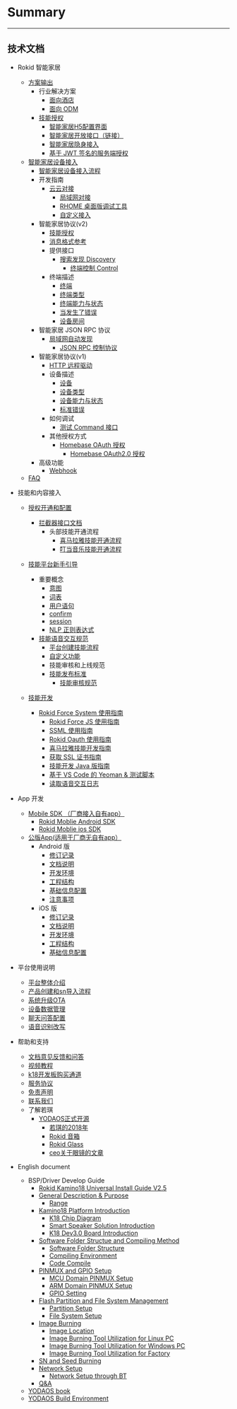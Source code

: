 # Summary
---------
技术文档
---------
* Rokid 智能家居
  * [方案输出](smarthome/README.md)
  	* 行业解决方案
		* [面向酒店](smarthome/hotel.md)
		* [面向 ODM](smarthome/odm.md)
	* [技能授权](smarthome/skills.md)
    	* [智能家居H5配置界面](smarthome/mobile-user-app.md)
    	* [智能家居开放接口（链接）](https://homebase-open.rokid.com/docs)
    	* [智能家居隐身接入](rokid-homebase-docs/intro/sdk.md)
		* [基于 JWT 签名的服务端授权](rokid-homebase-docs/connect/rfc7519.md)
  * [智能家居设备接入](rokid-homebase-docs/README.md)
  	* [智能家居设备接入流程](rokid-homebase-docs/intro/flow.md)
	* 开发指南
		* [云云对接](rokid-homebase-docs/connect/cloud-to-cloud.md)
      		* [局域网对接](rokid-homebase-docs/connect/via-lan.md)
      		* [RHOME 桌面版调试工具](rokid-homebase-docs/tools/rhome-desktop.md)
      		* [自定义接入](rokid-homebase-docs/tools/developer-driver.md)
	* 智能家居协议(v2)
		* [技能授权](rokid-homebase-docs/connect/rfc6749.md)
		* [消息格式参考](rokid-homebase-docs/v2/message-reference.md)
		* 提供接口
			* [搜索发现 Discovery](rokid-homebase-docs/v2/discovery.md)
        		* [终端控制 Control](rokid-homebase-docs/v2/control.md)
		* 终端描述
			* [终端](rokid-homebase-docs/v2/endpoint.md)
			* [终端类型](rokid-homebase-docs/v2/endpoint-type.md)
			* [终端能力与状态](rokid-homebase-docs/v2/rokid-interface.md)
			* [当发生了错误](rokid-homebase-docs/v2/error-response.md)
			* [设备房间](rokid-homebase-docs/v1/device/room-name.md)
	* 智能家居 JSON RPC 协议
		* [局域网自动发现](rokid-homebase-docs/connect/ssdp-auto-discovery.md)
      		* [JSON RPC 控制协议](rokid-homebase-docs/connect/json-rpc-over-tcp.md)
	* 智能家居协议(v1)
		* [HTTP 远程驱动](rokid-homebase-docs/connect/http-remote-driver.md)
		* 设备描述
			* [设备](rokid-homebase-docs/v1/device/device.md)
			* [设备类型](rokid-homebase-docs/v1/device/type.md)
			* [设备能力与状态](rokid-homebase-docs/v1/device/actions-and-state.md)
			* [标准错误](rokid-homebase-docs/v1/errors.md)
		* 如何调试
			* [测试 Command 接口](rokid-homebase-docs/tools/oauth-test.md)
		* 其他授权方式
			* [Homebase OAuth 授权](rokid-homebase-docs/v1/oauth.md)
        		* [Homebase OAuth2.0 授权](rokid-homebase-docs/v1/OAuth2.0.md)
	* 高级功能
		* [Webhook](rokid-homebase-docs/webhook/index.md)
  * [FAQ](rokid-homebase-docs/faq.md)

* 技能和内容接入
  * [授权开通和配置](5-enableVoice/rokid-vsvy-sdk-docs/rookie-guide/skillstore.md)
  	* [拦截器接口文档](3-ApiReference/rokid-interceptor.md)
    	* 头部技能开通流程
        	* [喜马拉雅技能开通流程](5-enableVoice/rokid-vsvy-sdk-docs/rookie-guide/ximalaya.md) 
        	* [叮当音乐技能开通流程](5-enableVoice/rokid-vsvy-sdk-docs/rookie-guide/dingdangmusic.md)
  * [技能平台新手引导](2-RokidDocument/1-SkillsKit/platform-introduction.md) 
  	* 重要概念
		* [意图](2-RokidDocument/1-SkillsKit/important-concept/intend.md)
		* [词表](2-RokidDocument/1-SkillsKit/important-concept/word-list.md)
		* [用户语句](2-RokidDocument/1-SkillsKit/important-concept/usersays.md)
		* [confirm](2-RokidDocument/1-SkillsKit/important-concept/confirm.md)
		* [session](2-RokidDocument/1-SkillsKit/important-concept/session.md)
		* [NLP 正则表达式](2-RokidDocument/1-SkillsKit/important-concept/regular-expression.md)
	* [技能语音交互规范](2-RokidDocument/1-SkillsKit/rokid-voice-interaction-guidelines.md) 
    	* [平台创建技能流程](2-RokidDocument/1-SkillsKit/getting-started/creat.md)
    	* [自定义功能](2-RokidDocument/1-SkillsKit/more-fuction.md)  
    	* 技能审核和上线规范
		* [技能发布标准](4-TermsAndAgreements/rokid-skill-release-standard.md)
        	* [技能审核规范](4-TermsAndAgreements/rokid-skill-examine-and-verify-standard.md)
    
  * [技能开发](2-RokidDocument/1-SkillsKit/important-concept/cloud-app-development-protocol_cn.md) 
  	* [Rokid Force System 使用指南](2-RokidDocument/1-SkillsKit/rokid-force-system-tutorial.md)
    	* [Rokid Force JS 使用指南](2-RokidDocument/1-SkillsKit/rokid-force-js-tutorial.md)
    	* [SSML 使用指南](2-RokidDocument/1-SkillsKit/ssml-document.md)
    	* [Rokid Oauth 使用指南](2-RokidDocument/1-SkillsKit/rokid-oauth.md)
    	* [喜马拉雅技能开发指南](2-RokidDocument/1-SkillsKit/rokid-ximalay.md)
    	* [获取 SSL 证书指南](2-RokidDocument/1-SkillsKit/get-SSL-certificate-tutorial.md)
    	* [技能开发 Java 版指南](https://github.com/Rokid/rokid-skill-sample/tree/master/rokid-skill-sample-java)
    	* [基于 VS Code 的 Yeoman & 测试脚本](https://github.com/Rokid/generator-rokid/blob/master/generators/rfs)
    	* [读取语音交互日志](2-RokidDocument/1-SkillsKit/test-skill-through-device-log.md) 

* App 开发
    *  [Mobile SDK （厂商接入自有app）](5-enableVoice/rokid-vsvy-sdk-docs/mobliesdk/SDK.md)
        * [Rokid Moblie Android SDK](https://rokid.github.io/mobile-sdk-android-docs/)
        * [Rokid Moblie ios SDK](https://rokid.github.io/mobile-sdk-ios-docs/)
    *  [公版App(适用于厂商无自有app）](8-app/alliance/web/gongban.md)
        * Android 版
            * [修订记录](8-app/alliance/android/version.md)
            * [文档说明](8-app/alliance/android/summary.md)
            * [开发环境](8-app/alliance/android/develop.md)
            * [工程结构](8-app/alliance/android/resouce_summary.md)
            * [基础信息配置](8-app/alliance/android/config.md)
            * [注意事项](8-app/alliance/android/announcement.md)
        * iOS 版
            * [修订记录](8-app/alliance/iOS/version.md)
            * [文档说明](8-app/alliance/iOS/summary.md)
            * [开发环境](8-app/alliance/iOS/develop.md)
            * [工程结构](8-app/alliance/iOS/resouce_summary.md)
            * [基础信息配置](8-app/alliance/iOS/config.md)
* 平台使用说明
  * [平台整体介绍](README.md) 
  * [产品创建和sn导入流程](5-enableVoice/rokid-vsvy-sdk-docs/rookie-guide/rookie-guide-end.md)
  * [系统升级OTA](5-enableVoice/rokid-vsvy-sdk-docs/rookie-guide/ota.md) 
  * [设备数据管理](5-enableVoice/rokid-vsvy-sdk-docs/rookie-guide/data.md)
  * [聊天问答配置](5-enableVoice/rokid-vsvy-sdk-docs/rookie-guide/chat.md)
  * [语音识别改写](5-enableVoice/rokid-vsvy-sdk-docs/rookie-guide/query.md)
* 帮助和支持
  * [文档意见反馈和问答](https://developer-forum.rokid.com/c/53-category)
  * [视频教程](9-video/summary.md)
  * [k18开发板购买通道](https://detail.youzan.com/show/goods?alias=2g1gpqlb5vr8c&)    
  * [服务协议](4-TermsAndAgreements/community-service-agreement.md)
  * [免责声明](4-TermsAndAgreements/community-disclaimer.md)
  * [联系我们](contact-us.md) 
  * 了解若琪
  	- [YODAOS正式开源](https://developer-forum.rokid.com/t/topic/2890)
    	- [若琪的2018年](https://mp.weixin.qq.com/s/sCDJJAUBlAyc5uEAFihp6Q)
    	- [Rokid 音箱](https://www.rokid.com/alien.html)
    	- [Rokid Glass](https://glass.rokid.com)
    	- [ceo关于眼镜的文章](https://mp.weixin.qq.com/s/I-LImijqkI5lGxpThSm9jg)
* English document 
  * BSP/Driver Develop Guide
	  * [Rokid Kamino18 Universal Install Guide V2.5](10-bspguide-eng/README.md)
	  * [General Description & Purpose](10-bspguide-eng/general_description/README.md)
		  * [Range](10-bspguide-eng/general_description/range.md)
	  * [Kamino18 Platform Introduction](10-bspguide-eng/kamino18_platform_introduction/README.md)
		  * [K18 Chip Diagram](10-bspguide-eng/kamino18_platform_introduction/k18_chip_diagram.md)
		  * [Smart Speaker Solution Introduction](10-bspguide-eng/kamino18_platform_introduction/smart_speaker_solution_introduction.md)
		  * [K18 Dev3.0 Board Introduction](10-bspguide-eng/kamino18_platform_introduction/k18_dev30_board_introduction.md)
	  * [Software Folder Structue and Compiling Method](10-bspguide-eng/software_folder_structue_and_compiling_method/README.md)
		  * [Software Folder Structure](10-bspguide-eng/software_folder_structue_and_compiling_method/software_folder_structure.md)
		  * [Compiling Environment](10-bspguide-eng/software_folder_structue_and_compiling_method/compiling_environment.md)
		  * [Code Compile](10-bspguide-eng/software_folder_structue_and_compiling_method/code_compile.md)
	  * [PINMUX and GPIO Setup](10-bspguide-eng/pinmux_and_gpio_setup/README.md)
		  * [MCU Domain PINMUX Setup](10-bspguide-eng/pinmux_and_gpio_setup/mcu_domain_pinmux_setup.md)
		  * [ARM Domain PINMUX Setup](10-bspguide-eng/pinmux_and_gpio_setup/arm_domain_pinmux_setup.md)
		  * [GPIO Setting](10-bspguide-eng/pinmux_and_gpio_setup/gpio_setting.md)
	  * [Flash Partition and File System Management](10-bspguide-eng/flash_partition_and_file_system_management/README.md)
		  * [Partition Setup](10-bspguide-eng/flash_partition_and_file_system_management/partition_setup.md)
		  * [File System Setup](10-bspguide-eng/flash_partition_and_file_system_management/file_system_setup.md)
	  * [Image Burning](10-bspguide-eng/image_burning/README.md)
		  * [Image Location](10-bspguide-eng/image_burning/image_location.md)
		  * [Image Burning Tool Utilization for Linux PC](10-bspguide-eng/image_burning/image_burning_tool_utilization_for_linux_pc.md)
		  * [Image Burning Tool Utilization for Windows PC](10-bspguide-eng/image_burning/image_burning_tool_utilization_for_windows_pc.md)
		  * [Image Burning Tool Utilization for Factory](10-bspguide-eng/image_burning/image_burning_tool_utilization_for_factory.md)
	  * [SN and Seed Burning](10-bspguide-eng/sn_and_seed_burning.md)
	  * [Network Setup](10-bspguide-eng/network_setup/README.md)
		  * [Network Setup through BT](10-bspguide-eng/network_setup/network_setup_through_bt.md)
	  * [Q&A](10-bspguide-eng/q&a.md)
  * [YODAOS book](https://yodaos-project.github.io/yoda-book/en-us/)
  * [YODAOS Build Environment](5-enableVoice/rokid-vsvy-sdk-docs/yodaosSystem/general/YodaOS_Build_Environment.md)
